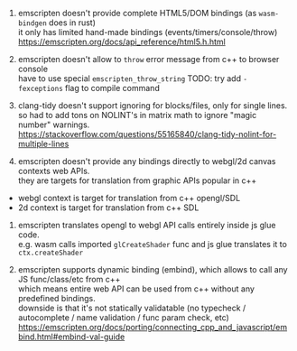 1. emscripten doesn't provide complete HTML5/DOM bindings (as `wasm-bindgen` does in rust)  
  it only has limited hand-made bindings (events/timers/console/throw)  
  https://emscripten.org/docs/api_reference/html5.h.html  

1. emscripten doesn't allow to `throw` error message from c++ to browser console  
  have to use special `emscripten_throw_string` 
  TODO: try add `-fexceptions` flag to compile command

1. clang-tidy doesn't support ignoring for blocks/files, only for single lines.  
  so had to add tons on NOLINT's in matrix math to ignore "magic number" warnings.  
  https://stackoverflow.com/questions/55165840/clang-tidy-nolint-for-multiple-lines

1. emscripten doesn't provide any bindings directly to webgl/2d canvas contexts web APIs.  
  they are targets for translation from graphic APIs popular in c++ 
  - webgl context is target for translation from c++ opengl/SDL 
  - 2d context is target for translation from c++ SDL

1. emscripten translates opengl to webgl API calls entirely inside js glue code.  
  e.g. wasm calls imported `glCreateShader` func and js glue translates it to `ctx.createShader`  

1. emscripten supports dynamic binding (embind), which allows to call any JS func/class/etc from c++  
  which means entire web API can be used from c++ without any predefined bindings.  
  downside is that it's not statically validatable (no typecheck / autocomplete / name validation / func param check, etc)
  https://emscripten.org/docs/porting/connecting_cpp_and_javascript/embind.html#embind-val-guide

